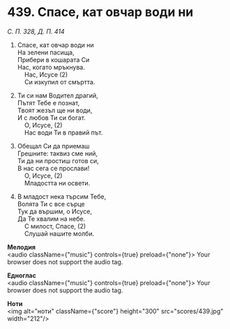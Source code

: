 # 439. Спасе, кат овчар води ни  

*С. П. 328, Д. П. 414*  

1. Спасе, кат овчар води ни  
На зелени пасища,  
Прибери в кошарата Си  
Нас, когато мръкнува.  
    Нас, Исусе (2)  
    Си изкупил от смъртта.  

2. Ти си нам Водител драгий,  
Пътят Тебе е познат,  
Твоят жезъл ще ни води,  
И с любов Ти си богат.  
    О, Исусе, (2)  
    Нас води Ти в правий път.  

3. Обещал Си да приемаш  
Грешните: таквиз сме ний,  
Ти да ни простиш готов си,  
В нас сега се прослави!  
    О, Исусе, (2)  
    Младостта ни освети.  

4. В младост нека търсим Тебе,  
Волята Ти с все сърце  
Тук да вършим, о Исусе,  
Да Те хвалим на небе.  
    С милост, Спасе, (2)  
    Слушай нашите молби.  

__Мелодия__  
<audio className={"music"} controls={true} preload={"none"}><source src="mp3/439.mp3" type="audio/mpeg"/>
Your browser does not support the audio tag.
</audio>  

__Едноглас__  
<audio className={"music"} controls={true} preload={"none"}><source src="transp/439.mp3" type="audio/mpeg"/>
Your browser does not support the audio tag.
</audio>  

__Ноти__  
<img alt="ноти" className={"score"} height="300" src="scores/439.jpg" width="212"/>
